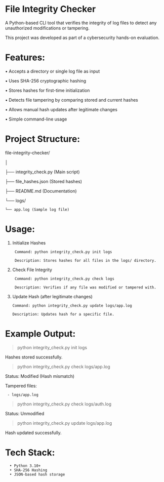 # File Integrity Checker

A Python-based CLI tool that verifies the integrity of log files to detect any unauthorized modifications or tampering.

This project was developed as part of a cybersecurity hands-on evaluation.

# Features: 
• Accepts a directory or single log file as input 

• Uses SHA-256 cryptographic hashing 

• Stores hashes for first-time initialization 

• Detects file tampering by comparing stored and current hashes 

• Allows manual hash updates after legitimate changes 

• Simple command-line usage  

# Project Structure:
file-integrity-checker/

│

├── integrity_check.py (Main script)

├── file_hashes.json (Stored hashes)

├── README.md (Documentation)

└── logs/

    └── app.log (Sample log file)

# Usage: 
1. Initialize Hashes
   
        Command: python integrity_check.py init logs
    
        Description: Stores hashes for all files in the logs/ directory. 

3. Check File Integrity
   
        Command: python integrity_check.py check logs
   
        Description: Verifies if any file was modified or tampered with. 

5. Update Hash (after legitimate changes)
   
       Command: python integrity_check.py update logs/app.log
   
       Description: Updates hash for a specific file. 

# Example Output: 

> python integrity_check.py init logs
> 
Hashes stored successfully. 

> python integrity_check.py check logs/app.log
> 
Status: Modified (Hash mismatch) 

Tampered files: 

     - logs/app.log
 
> python integrity_check.py check logs/auth.log
> 
Status: Unmodified 

> python integrity_check.py update logs/app.log
> 
Hash updated successfully. 

# Tech Stack: 
      • Python 3.10+ 
      • SHA-256 Hashing 
      • JSON-based hash storage 
